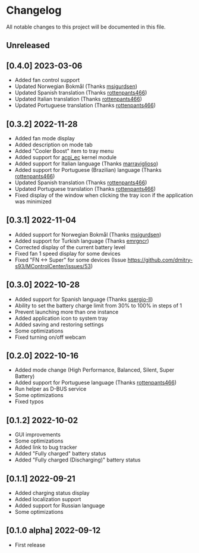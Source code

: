 # Changelog

All notable changes to this project will be documented in this file.

## Unreleased

## [0.4.0] 2023-03-06
- Added fan control support
- Updated Norwegian Bokmål (Thanks [msigurdsen](https://github.com/msigurdsen))
- Updated Spanish translation (Thanks [rottenpants466](https://www.github.com/rottenpants466))
- Updated Italian translation (Thanks [rottenpants466](https://www.github.com/rottenpants466))
- Updated Portuguese translation (Thanks [rottenpants466](https://www.github.com/rottenpants466))

## [0.3.2] 2022-11-28
- Added fan mode display
- Added description on mode tab
- Added "Cooler Boost" item to tray menu
- Added support for [acpi_ec](https://github.com/musikid/acpi_ec) kernel module
- Added support for Italian language (Thanks [marraviglioso](https://github.com/marraviglioso))
- Added support for Portuguese (Brazilian) language (Thanks [rottenpants466](https://www.github.com/rottenpants466))
- Updated Spanish translation (Thanks [rottenpants466](https://www.github.com/rottenpants466))
- Updated Portuguese translation (Thanks [rottenpants466](https://www.github.com/rottenpants466))
- Fixed display of the window when clicking the tray icon if the application was minimized

## [0.3.1] 2022-11-04
- Added support for Norwegian Bokmål (Thanks [msigurdsen](https://github.com/msigurdsen))
- Added support for Turkish language (Thanks [emrgncr](https://github.com/emrgncr))
- Corrected display of the current battery level
- Fixed fan 1 speed display for some devices
- Fixed "FN <-> Super" for some devices (Issue https://github.com/dmitry-s93/MControlCenter/issues/53)

## [0.3.0] 2022-10-28
- Added support for Spanish language (Thanks [ssergio-ll](https://www.github.com/ssergio-ll))
- Ability to set the battery charge limit from 30% to 100% in steps of 1
- Prevent launching more than one instance
- Added application icon to system tray
- Added saving and restoring settings
- Some optimizations
- Fixed turning on/off webcam

## [0.2.0] 2022-10-16
- Added mode change (High Performance, Balanced, Silent, Super Battery)
- Added support for Portuguese language (Thanks [rottenpants466](https://www.github.com/rottenpants466))
- Run helper as D-BUS service
- Some optimizations
- Fixed typos

## [0.1.2] 2022-10-02

- GUI improvements
- Some optimizations
- Added link to bug tracker
- Added "Fully charged" battery status
- Added "Fully charged (Discharging)" battery status

## [0.1.1] 2022-09-21

- Added charging status display
- Added localization support
- Added support for Russian language
- Some optimizations

## [0.1.0 alpha] 2022-09-12

- First release

